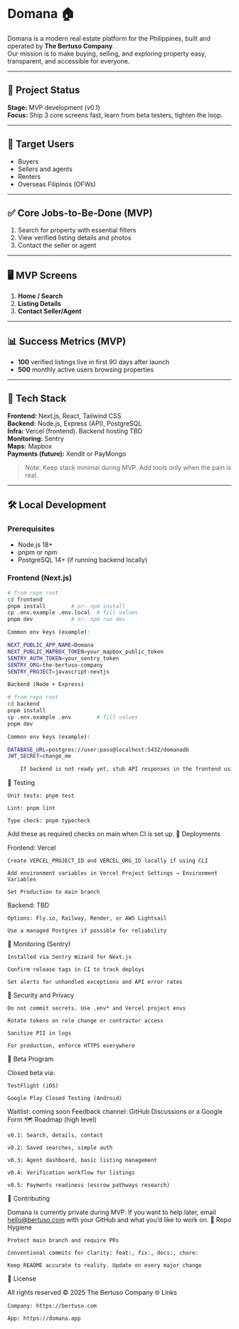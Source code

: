 # Domana 🏠

Domana is a modern real estate platform for the Philippines, built and operated by **The Bertuso Company**.  
Our mission is to make buying, selling, and exploring property easy, transparent, and accessible for everyone.

---

## 🚦 Project Status
**Stage:** MVP development (v0.1)  
**Focus:** Ship 3 core screens fast, learn from beta testers, tighten the loop.

---

## 🎯 Target Users
- Buyers
- Sellers and agents
- Renters
- Overseas Filipinos (OFWs)

---

## ✅ Core Jobs-to-Be-Done (MVP)
1. Search for property with essential filters  
2. View verified listing details and photos  
3. Contact the seller or agent

---

## 🖥️ MVP Screens
1. **Home / Search**  
2. **Listing Details**  
3. **Contact Seller/Agent**

---

## 📊 Success Metrics (MVP)
- **100** verified listings live in first 90 days after launch  
- **500** monthly active users browsing properties

---

## 🧱 Tech Stack
**Frontend:** Next.js, React, Tailwind CSS  
**Backend:** Node.js, Express (API), PostgreSQL  
**Infra:** Vercel (frontend). Backend hosting TBD  
**Monitoring:** Sentry  
**Maps:** Mapbox  
**Payments (future):** Xendit or PayMongo

> Note: Keep stack minimal during MVP. Add tools only when the pain is real.

---

## 🛠️ Local Development

### Prerequisites
- Node.js 18+  
- pnpm or npm  
- PostgreSQL 14+ (if running backend locally)

### Frontend (Next.js)
```bash
# from repo root
cd frontend
pnpm install        # or: npm install
cp .env.example .env.local  # fill values
pnpm dev            # or: npm run dev

Common env keys (example):

NEXT_PUBLIC_APP_NAME=Domana
NEXT_PUBLIC_MAPBOX_TOKEN=your_mapbox_public_token
SENTRY_AUTH_TOKEN=your_sentry_token
SENTRY_ORG=the-bertuso-company
SENTRY_PROJECT=javascript-nextjs

Backend (Node + Express)

# from repo root
cd backend
pnpm install
cp .env.example .env        # fill values
pnpm dev

Common env keys (example):

DATABASE_URL=postgres://user:pass@localhost:5432/domanadb
JWT_SECRET=change_me

    If backend is not ready yet, stub API responses in the frontend using mock data or a simple /api route in Next.js.
```
🧪 Testing

    Unit tests: pnpm test

    Lint: pnpm lint

    Type check: pnpm typecheck

Add these as required checks on main when CI is set up.
🚀 Deployments

Frontend: Vercel

    Create VERCEL_PROJECT_ID and VERCEL_ORG_ID locally if using CLI

    Add environment variables in Vercel Project Settings → Environment Variables

    Set Production to main branch

Backend: TBD

    Options: Fly.io, Railway, Render, or AWS Lightsail

    Use a managed Postgres if possible for reliability

🧯 Monitoring (Sentry)

    Installed via Sentry Wizard for Next.js

    Confirm release tags in CI to track deploys

    Set alerts for unhandled exceptions and API error rates

🔐 Security and Privacy

    Do not commit secrets. Use .env* and Vercel project envs

    Rotate tokens on role change or contractor access

    Sanitize PII in logs

    For production, enforce HTTPS everywhere

🔁 Beta Program

Closed beta via:

    TestFlight (iOS)

    Google Play Closed Testing (Android)

Waitlist: coming soon
Feedback channel: GitHub Discussions or a Google Form
🗺️ Roadmap (high level)

    v0.1: Search, details, contact

    v0.2: Saved searches, simple auth

    v0.3: Agent dashboard, basic listing management

    v0.4: Verification workflow for listings

    v0.5: Payments readiness (escrow pathways research)

🤝 Contributing

Domana is currently private during MVP.
If you want to help later, email hello@bertuso.com with your GitHub and what you’d like to work on.
🧭 Repo Hygiene

    Protect main branch and require PRs

    Conventional commits for clarity: feat:, fix:, docs:, chore:

    Keep README accurate to reality. Update on every major change

📄 License

All rights reserved © 2025 The Bertuso Company
🌐 Links

    Company: https://bertuso.com

    App: https://domana.app
